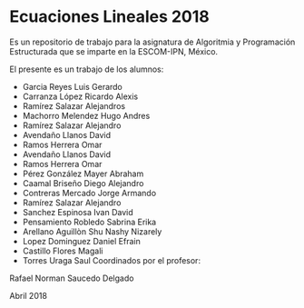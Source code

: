 # Ecuaciones Lineales 2018

Es un repositorio de trabajo para la asignatura de 
Algoritmia y Programación Estructurada 
que se imparte en la ESCOM-IPN, México.

El presente es un trabajo de los alumnos:
* Garcia Reyes Luis Gerardo
* Carranza López Ricardo Alexis 
* Ramírez Salazar Alejandros
* Machorro Melendez Hugo Andres
* Ramírez Salazar Alejandro  
* Avendaño Llanos David
* Ramos Herrera Omar
* Avendaño Llanos David
* Ramos Herrera Omar  
* Pérez González Mayer Abraham
* Caamal Briseño Diego Alejandro
* Contreras Mercado Jorge Armando
* Ramírez Salazar Alejandro 
* Sanchez Espinosa Ivan David
* Pensamiento Robledo Sabrina Erika
* Arellano Aguillòn Shu Nashy Nizarely 
* Lopez Dominguez Daniel Efrain
* Castillo Flores Magali
* Torres Uraga Saul
Coordinados por el profesor:

Rafael Norman Saucedo Delgado

Abril 2018

